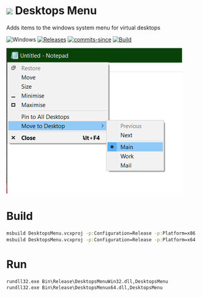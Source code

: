 <!-- ![Icon](res/main.ico) Desktops Menu -->
<img src="res/main.ico" width=32/> Desktops Menu
==========

Adds items to the windows system menu for virtual desktops

![Windows](https://img.shields.io/badge/platform-Windows-blue.svg)
[![Releases](https://img.shields.io/github/release/RadAd/DesktopsMenu.svg)](https://github.com/RadAd/DesktopsMenu/releases/latest)
[![commits-since](https://img.shields.io/github/commits-since/RadAd/DesktopsMenu/latest.svg)](commits/master)
[![Build](https://img.shields.io/appveyor/ci/RadAd/DesktopsMenu.svg)](https://ci.appveyor.com/project/RadAd/DesktopsMenu)

![Screenshot](docs/screenshot.png)

Build
=======
```bat
msbuild DesktopsMenu.vcxproj -p:Configuration=Release -p:Platform=x86
msbuild DesktopsMenu.vcxproj -p:Configuration=Release -p:Platform=x64
```
Run
=======
```bat
rundll32.exe Bin\Release\DesktopsMenuWin32.dll,DesktopsMenu
rundll32.exe Bin\Release\DesktopsMenux64.dll,DesktopsMenu
```
